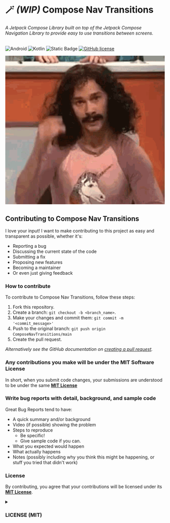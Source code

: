 # 🪄 _(WIP)_ Compose Nav Transitions

###### A Jetpack Compose Library built on top of the Jetpack Compose Navigation Library to provide easy to use transitions between screens.

![Android](https://img.shields.io/badge/Android-3DDC84?style=for-the-badge&logo=android&logoColor=white)
![Kotlin](https://img.shields.io/badge/kotlin-%237F52FF.svg?style=for-the-badge&logo=kotlin&logoColor=white)
![Static Badge](https://img.shields.io/badge/Jetpack_Compose-37bf6e?style=for-the-badge&logo=data%3Aimage%2Fpng%3Bbase64%2CiVBORw0KGgoAAAANSUhEUgAAAA0AAAAOCAYAAAD0f5bSAAAABHNCSVQICAgIfAhkiAAAAAFzUkdCAK7OHOkAAAAEZ0FNQQAAsY8L%2FGEFAAAACXBIWXMAAA7DAAAOwwHHb6hkAAAAX3pUWHRSYXcgcHJvZmlsZSB0eXBlIEFQUDEAAAiZ40pPzUstykxWKCjKT8vMSeVSAANjEy4TSxNLo0QDAwMLAwgwNDAwNgSSRkC2OVQo0QAFmJibpQGhuVmymSmIzwUAT7oVaBst2IwAAAFlSURBVChTY6AbYITScGD%2FtEfk37fvrQyMjBH%2FGRhmMTP%2Fbj2o2PgBKg0GcE32%2B%2BtZ%2FsmxZjD8%2B98E1CAIFWYAanzDyMjYwKT0a%2BZBxsY%2FIDEmsAwQfPjweS9QxWQgFvz74QvD76dvGP5%2B%2FMLA%2BO%2B%2FCFBsyv8dJvuhShmYoTTDx5ucM78%2F%2BMjMzfufIVDGgyFbMZGB7TcTw53bTxmYzwUyMN03kHiwr70FpBZuE8gh7448ZeBf%2B53BV8KNgZuZi8FPwp1B%2B4kHA8MrIagaCEDSBAEYIYMFoGpiZmE4fvwow%2BzpExk%2Bf%2FnKsOngLYar9z4yMDKzQxVAANxgDn3Hi8BQ02P495fh35c3DBKKVgzy5tkMLFwKQGEWkOv37qvhcQGphdv047eIKcO%2Ff8X%2FmZjfM%2FGJM7CKGjKwcquANLxhYPiXIXxxmztUKSbgNXUW5tB3mqgcMe2TY%2BuXyW71H1BDgY6AgQEAC35v3JCnE5EAAAAASUVORK5CYII%3D)
[![GitHub license](https://img.shields.io/github/license/jianastrero/compose-nav-transitions?style=for-the-badge)](https://github.com/jianastrero/compose-nav-transitions/blob/main/LICENSE)

![Magic GIF](assets/magic.gif)

## Contributing to Compose Nav Transitions

I love your input! I want to make contributing to this project as easy and transparent as possible, whether it's:

- Reporting a bug
- Discussing the current state of the code
- Submitting a fix
- Proposing new features
- Becoming a maintainer
- Or even just giving feedback

### How to contribute

To contribute to Compose Nav Transitions, follow these steps:

1. Fork this repository.
2. Create a branch: `git checkout -b <branch_name>`.
3. Make your changes and commit them: `git commit -m '<commit_message>'`
4. Push to the original branch: `git push origin ComposeNavTransitions/main`
5. Create the pull request. 

_Alternatively see the GitHub documentation on [creating a pull request](https://docs.github.com/en/github/collaborating-with-issues-and-pull-requests/creating-a-pull-request)._

### Any contributions you make will be under the MIT Software License

In short, when you submit code changes, your submissions are understood to be under the same [**MIT License**](https://choosealicense.com/licenses/mit/)

### Write bug reports with detail, background, and sample code

Great Bug Reports tend to have:

- A quick summary and/or background
- Video (if possible) showing the problem
- Steps to reproduce
  - Be specific!
  - Give sample code if you can.
- What you expected would happen
- What actually happens
- Notes (possibly including why you think this might be happening, or stuff you tried that didn't work)

### License

By contributing, you agree that your contributions will be licensed under its [**MIT License**](LICENSE).

<details>
  <summary><h3>LICENSE (MIT)</h3></summary>

    MIT License
    
    Copyright (c) 2023 Jian James Astrero
    
    Permission is hereby granted, free of charge, to any person obtaining a copy
    of this software and associated documentation files (the "Software"), to deal
    in the Software without restriction, including without limitation the rights
    to use, copy, modify, merge, publish, distribute, sublicense, and/or sell
    copies of the Software, and to permit persons to whom the Software is
    furnished to do so, subject to the following conditions:
    
    The above copyright notice and this permission notice shall be included in all
    copies or substantial portions of the Software.
    
    THE SOFTWARE IS PROVIDED "AS IS", WITHOUT WARRANTY OF ANY KIND, EXPRESS OR
    IMPLIED, INCLUDING BUT NOT LIMITED TO THE WARRANTIES OF MERCHANTABILITY,
    FITNESS FOR A PARTICULAR PURPOSE AND NONINFRINGEMENT. IN NO EVENT SHALL THE
    AUTHORS OR COPYRIGHT HOLDERS BE LIABLE FOR ANY CLAIM, DAMAGES OR OTHER
    LIABILITY, WHETHER IN AN ACTION OF CONTRACT, TORT OR OTHERWISE, ARISING FROM,
    OUT OF OR IN CONNECTION WITH THE SOFTWARE OR THE USE OR OTHER DEALINGS IN THE
    SOFTWARE.

</details>
